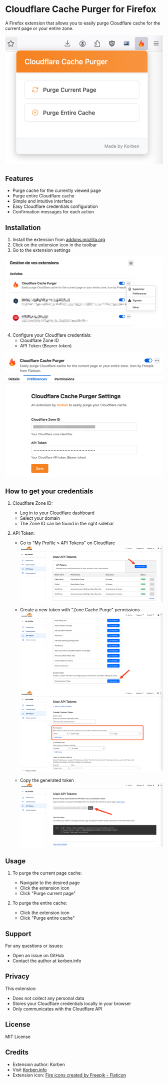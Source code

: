 # Cloudflare Cache Purger for Firefox

A Firefox extension that allows you to easily purge Cloudflare cache for the current page or your entire zone.

![Main Interface](screenshots/main-interface.png)

## Features

- Purge cache for the currently viewed page
- Purge entire Cloudflare cache
- Simple and intuitive interface
- Easy Cloudflare credentials configuration
- Confirmation messages for each action

## Installation

1. Install the extension from [addons.mozilla.org](https://addons.mozilla.org)
2. Click on the extension icon in the toolbar
3. Go to the extension settings

![Access Settings](screenshots/plugin-settings-access.png)

4. Configure your Cloudflare credentials:
   - Cloudflare Zone ID
   - API Token (Bearer token)

![Settings Interface](screenshots/plugin-settings.png)

## How to get your credentials

1. Cloudflare Zone ID:
   - Log in to your Cloudflare dashboard
   - Select your domain
   - The Zone ID can be found in the right sidebar

2. API Token:
   - Go to "My Profile > API Tokens" on Cloudflare
   ![Create Token Step 1](screenshots/create-token-step1.png)
   
   - Create a new token with "Zone.Cache Purge" permissions
   ![Create Token Step 2](screenshots/create-token-step2.png)
   ![Create Token Step 3](screenshots/create-token-step3.png)
   
   - Copy the generated token
   ![Create Token Step 4](screenshots/create-token-step4.png)

## Usage

1. To purge the current page cache:
   - Navigate to the desired page
   - Click the extension icon
   - Click "Purge current page"

2. To purge the entire cache:
   - Click the extension icon
   - Click "Purge entire cache"

## Support

For any questions or issues:
- Open an issue on GitHub
- Contact the author at korben.info

## Privacy

This extension:
- Does not collect any personal data
- Stores your Cloudflare credentials locally in your browser
- Only communicates with the Cloudflare API

## License

MIT License

## Credits

- Extension author: Korben
- Visit [Korben.info](https://korben.info)
- Extension icon: [Fire icons created by Freepik - Flaticon](https://www.flaticon.com/free-icons/fire)
